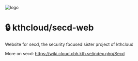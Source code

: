 ![logo](https://github.com/kthcloud/secd/assets/35996839/561d42fb-8484-4702-a4c2-32c75499599b)

# 🔒 kthcloud/secd-web
Website for secd, the security focused sister project of kthcloud

More on secd:
https://wiki.cloud.cbh.kth.se/index.php/Secd
